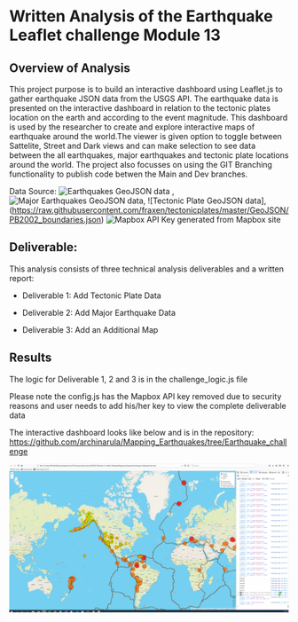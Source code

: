 # Written Analysis of the Earthquake Leaflet challenge Module 13

## Overview of Analysis
This project purpose is to build an interactive dashboard using Leaflet.js to gather earthquake JSON data from the USGS API. The earthquake data is presented on the interactive dashboard in relation to the tectonic plates location on the earth and according to the event magnitude.  This dashboard is used by the researcher to create and explore interactive maps of earthquake around the world.The viewer is given option to toggle between Sattelite, Street and Dark views and can make selection to see data between the all earthquakes, major earthquakes and tectonic plate locations around the world. The project also focusses on using the GIT Branching functionality to publish code betwen the Main and Dev branches. 

Data Source: 
![Earthquakes GeoJSON data](https://earthquake.usgs.gov/earthquakes/feed/v1.0/summary/all_week.geojson) , 
![Major Earthquakes GeoJSON data](https://earthquake.usgs.gov/earthquakes/feed/v1.0/summary/4.5_week.geojson), 
![Tectonic Plate GeoJSON data], (https://raw.githubusercontent.com/fraxen/tectonicplates/master/GeoJSON/PB2002_boundaries.json)
![Mapbox API Key generated from Mapbox site](https://mapbox.com)

## Deliverable: 
This analysis consists of three technical analysis deliverables and a written report:

- Deliverable 1: Add Tectonic Plate Data 

- Deliverable 2: Add Major Earthquake Data 

- Deliverable 3: Add an Additional Map 



## Results

The logic for Deliverable 1, 2 and 3 is in the challenge_logic.js file

Please note the config.js has the Mapbox API key removed due to security reasons and  user needs to add his/her key to view the complete deliverable data

The interactive dashboard looks like below and is in the repository: https://github.com/archinarula/Mapping_Earthquakes/tree/Earthquake_challenge

![Interactive_dashboard_withLeaflet](https://github.com/archinarula/Mapping_Earthquakes/blob/Earthquake_challenge/Interactive_Dashboard_withLeaflet.png)

